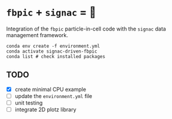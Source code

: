 # `fbpic` + `signac` = 💓

Integration of the `fbpic` particle-in-cell code with the `signac` data management framework.

```console
conda env create -f environment.yml
conda activate signac-driven-fbpic
conda list # check installed packages
```

## TODO

- [X] create minimal CPU example
- [ ] update the `environment.yml` file
- [ ] unit testing
- [ ] integrate 2D plotz library